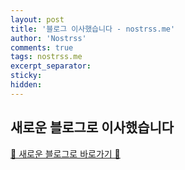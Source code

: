 ```yaml
---
layout: post
title: '블로그 이사했습니다 - nostrss.me'
author: 'Nostrss'
comments: true
tags: nostrss.me
excerpt_separator:
sticky:
hidden:
---
```


## 새로운 블로그로 이사했습니다

[🔗 새로운 블로그로 바로가기 🔗](https://nostrss.me)
